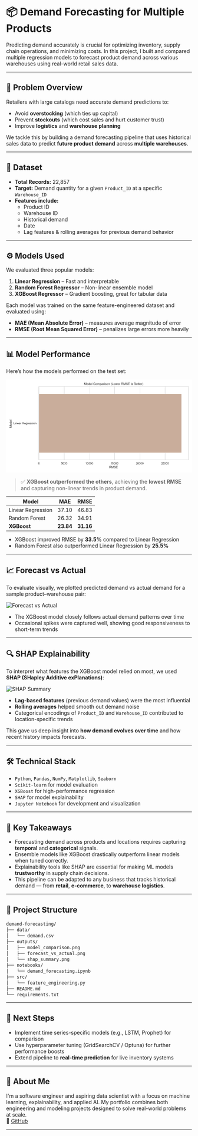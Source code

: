 # 📦 Demand Forecasting for Multiple Products

Predicting demand accurately is crucial for optimizing inventory, supply chain operations, and minimizing costs. In this project, I built and compared multiple regression models to forecast product demand across various warehouses using real-world retail sales data.

---

## 🧠 Problem Overview

Retailers with large catalogs need accurate demand predictions to:
- Avoid **overstocking** (which ties up capital)
- Prevent **stockouts** (which cost sales and hurt customer trust)
- Improve **logistics** and **warehouse planning**

We tackle this by building a demand forecasting pipeline that uses historical sales data to predict **future product demand** across **multiple warehouses**.

---

## 📁 Dataset

- **Total Records:** 22,857
- **Target:** Demand quantity for a given `Product_ID` at a specific `Warehouse_ID`
- **Features include:**
  - Product ID
  - Warehouse ID
  - Historical demand
  - Date
  - Lag features & rolling averages for previous demand behavior

---

## ⚙️ Models Used

We evaluated three popular models:
1. **Linear Regression** – Fast and interpretable
2. **Random Forest Regressor** – Non-linear ensemble model
3. **XGBoost Regressor** – Gradient boosting, great for tabular data

Each model was trained on the same feature-engineered dataset and evaluated using:
- **MAE (Mean Absolute Error)** – measures average magnitude of error
- **RMSE (Root Mean Squared Error)** – penalizes large errors more heavily

---

## 📊 Model Performance

Here’s how the models performed on the test set:

![Model Comparison](outputs/model_comparison.png)

> ✅ **XGBoost outperformed the others**, achieving the **lowest RMSE** and capturing non-linear trends in product demand.

| Model              | MAE     | RMSE    |
|-------------------|---------|---------|
| Linear Regression | 37.10   | 46.83   |
| Random Forest     | 26.32   | 34.91   |
| **XGBoost**       | **23.84** | **31.16** |

- XGBoost improved RMSE by **33.5%** compared to Linear Regression  
- Random Forest also outperformed Linear Regression by **25.5%**

---

## 📈 Forecast vs Actual

To evaluate visually, we plotted predicted demand vs actual demand for a sample product–warehouse pair:

![Forecast vs Actual](outputs/forecast_vs_actual.png)

- The XGBoost model closely follows actual demand patterns over time
- Occasional spikes were captured well, showing good responsiveness to short-term trends

---

## 🔍 SHAP Explainability

To interpret what features the XGBoost model relied on most, we used **SHAP (SHapley Additive exPlanations)**:

![SHAP Summary](outputs/shap_summary.png)

- **Lag-based features** (previous demand values) were the most influential
- **Rolling averages** helped smooth out demand noise
- Categorical encodings of `Product_ID` and `Warehouse_ID` contributed to location-specific trends

This gave us deep insight into **how demand evolves over time** and how recent history impacts forecasts.

---

## 🛠️ Technical Stack

- `Python`, `Pandas`, `NumPy`, `Matplotlib`, `Seaborn`
- `Scikit-learn` for model evaluation
- `XGBoost` for high-performance regression
- `SHAP` for model explainability
- `Jupyter Notebook` for development and visualization

---

## 📌 Key Takeaways

- Forecasting demand across products and locations requires capturing **temporal** and **categorical** signals.
- Ensemble models like XGBoost drastically outperform linear models when tuned correctly.
- Explainability tools like SHAP are essential for making ML models **trustworthy** in supply chain decisions.
- This pipeline can be adapted to any business that tracks historical demand — from **retail**, **e-commerce**, to **warehouse logistics**.

---

## 📂 Project Structure

```
demand-forecasting/
├── data/
│   └── demand.csv
├── outputs/
│   ├── model_comparison.png
│   ├── forecast_vs_actual.png
│   └── shap_summary.png
├── notebooks/
│   └── demand_forecasting.ipynb
├── src/
│   └── feature_engineering.py
├── README.md
└── requirements.txt
```

---

## 🚀 Next Steps

- Implement time series-specific models (e.g., LSTM, Prophet) for comparison
- Use hyperparameter tuning (GridSearchCV / Optuna) for further performance boosts
- Extend pipeline to **real-time prediction** for live inventory systems

---

## 🙌 About Me

I'm a software engineer and aspiring data scientist with a focus on machine learning, explainability, and applied AI. My portfolio combines both engineering and modeling projects designed to solve real-world problems at scale.  
🔗 [GitHub](https://github.com/lexusimni)

---
